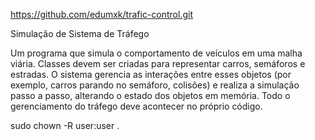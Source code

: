https://github.com/edumxk/trafic-control.git

Simulação de Sistema de Tráfego

Um programa que simula o comportamento de veículos em uma malha viária. Classes devem ser criadas para representar carros, semáforos e
estradas. O sistema gerencia as interações entre esses objetos (por exemplo, carros parando no semáforo, colisões) e realiza a simulação passo a passo, alterando o estado dos objetos em memória. Todo o gerenciamento do tráfego deve acontecer no próprio código. 


sudo chown -R user:user .